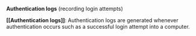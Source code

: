 **Authentication logs** (recording login attempts)

**[[Authentication logs]]**: Authentication logs are generated whenever authentication occurs such as a successful login attempt into a computer.